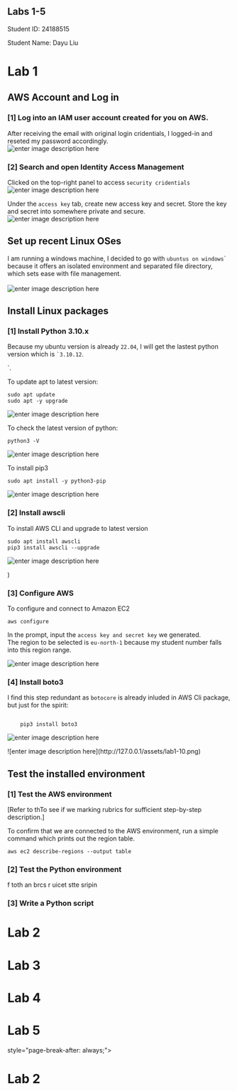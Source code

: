 <p></p><div></div><p></p>
  <h2>Labs 1-5</h2>
  <p>Student ID: 24188515</p>
  <p>Student Name: Dayu Liu</p>
<h1 id="lab-1">Lab 1</h1>
<h2 id="aws-account-and-log-in">AWS Account and Log in</h2>
<h3 id="log-into-an-iam-user-account-created-for-you-on-aws.">[1] Log into an IAM user account created for you on AWS.</h3>
<p>After receiving the email with original login cridentials, I logged-in and reseted my password accordingly.<br>
<img src="http://127.0.0.1/assets/lab1-1.png" alt="enter image description here"></p>
<h3 id="search-and-open-identity-access-management">[2] Search and open Identity Access Management</h3>
<p>Clicked on the top-right panel to access <code>security cridentials</code><br>
<img src="http://127.0.0.1/assets/lab1-2.png" alt="enter image description here"></p>
<p>Under the <code>access key</code> tab, create new access key and secret. Store the key and secret into somewhere private and secure.<br>
<img src="http://127.0.0.1/assets/lab1-3.png" alt="enter image description here"></p>
<h2 id="set-up-recent-linux-oses">Set up recent Linux OSes</h2>
<p>
</p><p>
I am running a windows machine, I decided to go with <code>ubuntus on windows</code>` because it offers an isolated environment and separated file directory, which sets ease with file management.<br><br>
<img src="http://127.0.0.1/assets/lab1-4.png" alt="enter image description here"></p>
<h2 id="install-linux-packages">Install Linux packages</h2>
<h3 id="install-python-3.10.x">[1] Install Python 3.10.x</h3>
<p>Because my ubuntu version is already <code>22.04</code>, I will get the lastest python version which is <code>`3.10.12</code>.</p>
<p>`.

To update apt to latest version:</p>
<pre><code>sudo apt update
sudo apt -y upgrade
</code></pre>
<p><img src="http://127.0.0.1/assets/lab1-5.png" alt="enter image description here"></p>
<p>To check the latest version of python:</p>
<pre><code>python3 -V
</code></pre>
<p><img src="http://127.0.0.1/assets/lab1-6.png" alt="enter image description here"></p>
<p>To install pip3</p>
<pre><code>sudo apt install -y python3-pip
</code></pre>
<p><img src="http://127.0.0.1/assets/lab1-7.png" alt="enter image description here"></p>
<h3 id="install-awsclih3">[2] Install awscli</h3>
<p>To install AWS CLI and upgrade to latest version</p>
<pre><code>sudo apt install awscli
pip3 install awscli --upgrade
</code></pre>
<p><img src="http://127.0.0.1/assets/lab1-8.png" alt="enter image description here"></p>)

<h3 id="configure-aws">[3] Configure AWS</h3>
To configure and connect to Amazon EC2
<pre><code>aws configure
</code></pre>
<p>In the prompt, input the <code>access key and secret key</code> we generated.<br>
The region to be selected is <code>eu-north-1</code> because my student number falls into this region range.</p>
<p><img src="http://127.0.0.1/assets/lab1-9.png" alt="enter image description here"></p>
<h3 id="install-boto3">[4] Install boto3</h3>
I find this step redundant as <code>botocore</code> is already inluded in AWS Cli package, but just for the spirit:
<pre><code>
    pip3 install boto3
</code></pre>
<p><img src="http://127.0.0.1/assets/lab1-10.png" alt="enter image description here"></p>   
 ![enter image description here](http://127.0.0.1/assets/lab1-10.png)

<h2 id="test-the-installed-environment">Test the installed environment</h2>
<h3 id="test-the-aws-environment">[1] Test the AWS environment</h3>
<p>[Refer to thTo see if we marking rubrics for sufficient step-by-step description.]</p>
To confirm that we are connected to the AWS environment, run a simple command which prints out the region table.

    aws ec2 describe-regions --output table
  
  

<h3 id="test-the-python-environment">[2] Test the Python environment</h3>
<p>
</p>f toth an brcs r uicet stte sripin
<h3 id="write-a-python-script">[3] Write a Python script</h3>
<p>
</p>
<div></div>
<h1 id="lab-2">Lab 2</h1>
<div></div>
<h1 id="lab-3">Lab 3</h1>
<div></div>
<h1 id="lab-4">Lab 4</h1>
<div></div>
<h1 id="lab-5">Lab 5</h1> style="page-break-after: always;"&gt;
<h1 id="lab-2">Lab 2</h1>

<!--stackedit_data:
eyJoaXN0b3J5IjpbLTExNjU2MjA4MTNdfQ==
-->